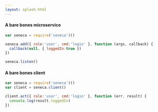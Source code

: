 ```yaml
---
layout: splash.html
---
```


#### A bare bones microservice
```javascript
var seneca = require('seneca')()

seneca.add({ role:'user', cmd:'login' }, function (args, callback) {
  callback(null, { loggedIn:true })
})

seneca.listen()
```

#### A bare bones client
```javascript
var seneca = require('seneca')()
var client = seneca.client()

client.act({ role:'user', cmd:'login' }, function (err, result) {
  console.log(result.loggedIn)
})
```
